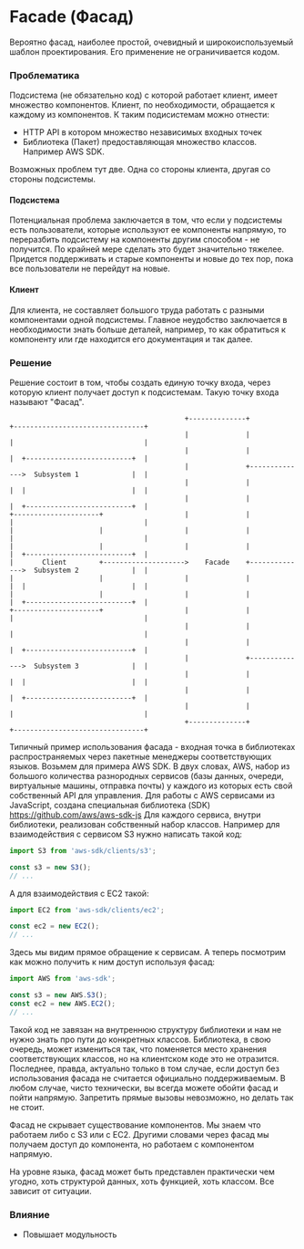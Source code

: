 # Facade (Фасад)

Вероятно фасад, наиболее простой, очевидный и широкоиспользуемый шаблон проектирования. Его применение не ограничивается кодом.

### Проблематика

Подсистема (не обязательно код) с которой работает клиент, имеет множество компонентов. Клиент, по необходимости, обращается к каждому из компонентов. К таким подисистемам можно отнести:

* HTTP API в котором множество независимых входных точек
* Библиотека (Пакет) предоставляющая множество классов. Например AWS SDK.

Возможных проблем тут две. Одна со стороны клиента, другая со стороны подсистемы.

#### Подсистема

Потенциальная проблема заключается в том, что если у подсистемы есть пользователи, которые используют ее компоненты напрямую, то переразбить подсистему на компоненты другим способом - не получится. По крайней мере сделать это будет значительно тяжелее. Придется поддерживать и старые компоненты и новые до тех пор, пока все пользователи не перейдут на новые.

#### Клиент

Для клиента, не составляет большого труда работать с разными компонентами одной подсистемы. Главное неудобство заключается в необходимости знать больше деталей, например, то как обратиться к компоненту или где находится его документация и так далее.

### Решение

Решение состоит в том, чтобы создать единую точку входа, через которую клиент получает доступ к подсистемам. Такую точку входа называют "Фасад".

                                               +--------------+           +--------------------------------+
                                               |              |           |                                |
                                               |              |           |  +--------------------------+  |
                                               |              +-------------->  Subsystem 1             |  |
                                               |              |           |  |                          |  |
                                               |              |           |  +--------------------------+  |
    +---------------------+                    |              |           |                                |
    |                     |                    |              |           |                                |
    |                     |                    |              |           |  +--------------------------+  |
    |       Client        +-------------------->    Facade    +-------------->  Subsystem 2             |  |
    |                     |                    |              |           |  |                          |  |
    |                     |                    |              |           |  +--------------------------+  |
    +---------------------+                    |              |           |                                |
                                               |              |           |                                |
                                               |              |           |  +--------------------------+  |
                                               |              +-------------->  Subsystem 3             |  |
                                               |              |           |  |                          |  |
                                               |              |           |  +--------------------------+  |
                                               |              |           |                                |
                                               +--------------+           +--------------------------------+

Типичный пример использования фасада - входная точка в библиотеках распространяемых через пакетные менеджеры соответствующих языков. Возьмем для примера AWS SDK. В двух словах, AWS, набор из большого количества разнородных сервисов (базы данных, очереди, виртуальные машины, отправка почты) у каждого из которых есть свой собственный API для управления. Для работы с AWS сервисами из JavaScript, создана специальная библиотека (SDK) https://github.com/aws/aws-sdk-js Для каждого сервиса, внутри библиотеки, реализован собственный набор классов. Например для взаимодействия с сервисом S3 нужно написать такой код:

```javascript
import S3 from 'aws-sdk/clients/s3';

const s3 = new S3();
// ...
```

А для взаимодействия с EC2 такой:

```javascript
import EC2 from 'aws-sdk/clients/ec2';

const ec2 = new EC2();
// ...
```

Здесь мы видим прямое обращение к сервисам. А теперь посмотрим как можно получить к ним доступ используя фасад:


```javascript
import AWS from 'aws-sdk';

const s3 = new AWS.S3();
const ec2 = new AWS.EC2();
// ...
```

Такой код не завязан на внутреннюю структуру библиотеки и нам не нужно знать про пути до конкретных классов. Библиотека, в свою очередь, может измениться так, что поменяется место хранения соответствующих классов, но на клиентском коде это не отразится. Последнее, правда, актуально только в том случае, если доступ без использования фасада не считается официально поддерживаемым. В любом случае, чисто технически, вы всегда можете обойти фасад и пойти напрямую. Запретить прямые вызовы невозможно, но делать так не стоит.

Фасад не скрывает существование компонентов. Мы знаем что работаем либо с S3 или с EC2. Другими словами через фасад мы получаем доступ до компонента, но работаем с компонентом напрямую.

На уровне языка, фасад может быть представлен практически чем угодно, хоть структурой данных, хоть функцией, хоть классом. Все зависит от ситуации.

### Влияние

+ Повышает модульность
